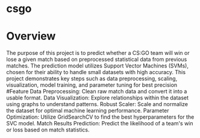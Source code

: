 # csgo
# Overview
The purpose of this project is to predict whether a CS:GO team will win or lose a given match based on preprocessed statistical data from previous matches. The prediction model utilizes Support Vector Machines (SVMs), chosen for their ability to handle small datasets with high accuracy. This project demonstrates key steps such as data preprocessing, scaling, visualization, model training, and parameter tuning for best precision
#Feature
Data Preprocessing: Clean raw match data and convert it into a usable format.
Data Visualization: Explore relationships within the dataset using graphs to understand patterns.
Robust Scaler: Scale and normalize the dataset for optimal machine learning performance.
Parameter Optimization: Utilize GridSearchCV to find the best hyperparameters for the SVC model.
Match Results Prediction: Predict the likelihood of a team's win or loss based on match statistics.
